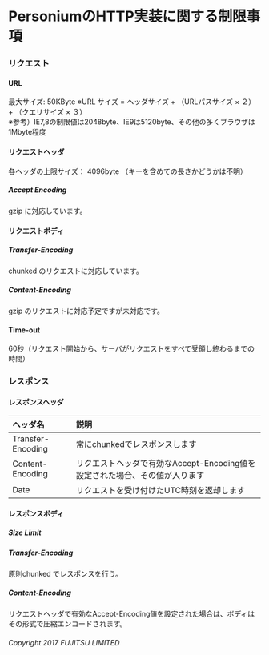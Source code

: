 # PersoniumのHTTP実装に関する制限事項


### リクエスト
#### URL
最大サイズ: 50KByte
※URL サイズ = ヘッダサイズ + （URLパスサイズ × ２） + （クエリサイズ × ３）  
※参考）IE7,8の制限値は2048byte、IE9は5120byte、その他の多くブラウザは1Mbyte程度
#### リクエストヘッダ
各ヘッダの上限サイズ： 4096byte （キーを含めての長さかどうかは不明）
##### Accept Encoding
gzip に対応しています。
#### リクエストボディ
##### Transfer-Encoding
chunked のリクエストに対応しています。
##### Content-Encoding
gzip のリクエストに対応予定ですが未対応です。
#### Time-out
60秒（リクエスト開始から、サーバがリクエストをすべて受領し終わるまでの時間）


### レスポンス
#### レスポンスヘッダ
|ヘッダ名|説明|
|:--|:--|
|Transfer-Encoding|常にchunkedでレスポンスします|
|Content-Encoding|リクエストヘッダで有効なAccept-Encoding値を設定された場合、その値が入ります|
|Date|リクエストを受け付けたUTC時刻を返却します|
#### レスポンスボディ
##### Size Limit
##### Transfer-Encoding
原則chunked でレスポンスを行う。
##### Content-Encoding
リクエストヘッダで有効なAccept-Encoding値を設定された場合は、ボディはその形式で圧縮エンコードされます。

###### Copyright 2017 FUJITSU LIMITED
